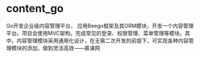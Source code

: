 # content_go
Go开发企业级内容管理平台，
应用Beego框架及其ORM模块，开发一个内容管理平台。项目会使用MVC架构，完成常见的登录、权限管理、菜单管理等模块。其中，内容管理模块采用通用化设计，在无需二次开发的前提下，可实现各种内容管理模块的添加，做到灵活高效——慕课网
